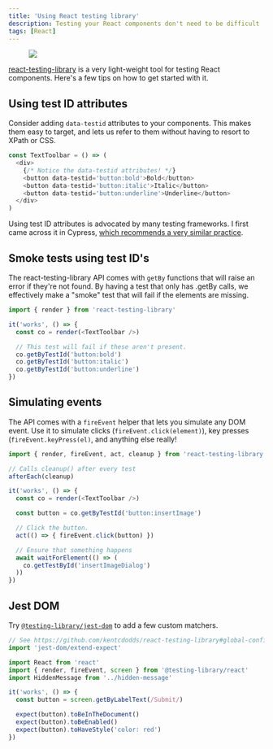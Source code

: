 ```yaml
---
title: 'Using React testing library'
description: Testing your React components don't need to be difficult
tags: [React]
---
```


<figure class='cover'>
<img src='https://source.unsplash.com/DErxVSSQNdM/600x400' />
</figure>

[react-testing-library](https://github.com/testing-library/react-testing-library) is a very light-weight tool for testing React components. Here's a few tips on how to get started with it.

## Using test ID attributes

Consider adding `data-testid` attributes to your components. This makes them easy to target, and lets us refer to them without having to resort to XPath or CSS.

```js
const TextToolbar = () => (
  <div>
    {/* Notice the data-testid attributes! */}
    <button data-testid='button:bold'>Bold</button>
    <button data-testid='button:italic'>Italic</button>
    <button data-testid='button:underline'>Underline</button>
  </div>
)
```

Using test ID attributes is advocated by many testing frameworks. I first came across it in Cypress, [which recommends a very similar practice](https://docs.cypress.io/guides/references/best-practices.html#Selecting-Elements).

## Smoke tests using test ID's

The react-testing-library API comes with `getBy` functions that will raise an error if they're not found. By having a test that only has .getBy calls, we effectively make a "smoke" test that will fail if the elements are missing.

```js
import { render } from 'react-testing-library'

it('works', () => {
  const co = render(<TextToolbar />)

  // This test will fail if these aren't present.
  co.getByTestId('button:bold')
  co.getByTestId('button:italic')
  co.getByTestId('button:underline')
})
```

## Simulating events

The API comes with a `fireEvent` helper that lets you simulate any DOM event. Use it to simulate clicks (`fireEvent.click(element)`), key presses (`fireEvent.keyPress(el)`, and anything else really!

```js
import { render, fireEvent, act, cleanup } from 'react-testing-library'

// Calls cleanup() after every test
afterEach(cleanup)

it('works', () => {
  const co = render(<TextToolbar />)

  const button = co.getByTestId('button:insertImage')

  // Click the button.
  act(() => { fireEvent.click(button) })

  // Ensure that something happens
  await waitForElement(() => (
    co.getTestById('insertImageDialog')
  ))
})
```

## Jest DOM

Try [`@testing-library/jest-dom`](https://npm.im/@testing-library/jest-dom) to add a few custom matchers.

```js
// See https://github.com/kentcdodds/react-testing-library#global-config
import 'jest-dom/extend-expect'
```

```js
import React from 'react'
import { render, fireEvent, screen } from '@testing-library/react'
import HiddenMessage from '../hidden-message'

it('works', () => {
  const button = screen.getByLabelText(/Submit/)

  expect(button).toBeInTheDocument()
  expect(button).toBeEnabled()
  expect(button).toHaveStyle('color: red')
})
```

<!--

## Other things to try

```js
// Find text by regexp
co.getByText(/Image has been saved/i)
```

-->
